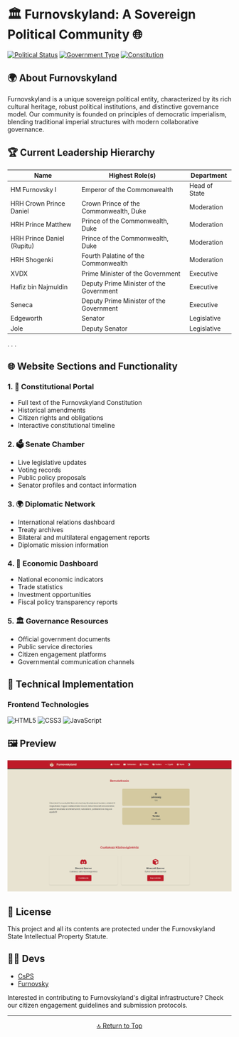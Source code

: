 # 🏛️ Furnovskyland: A Sovereign Political Community 🌐

[![Political Status](https://img.shields.io/badge/Status-Sovereign%20State-darkgreen?style=for-the-badge)](STATUS)
[![Government Type](https://img.shields.io/badge/Government-Imperial%20Senate-purple?style=for-the-badge)](GOVERNMENT)
[![Constitution](https://img.shields.io/badge/Constitution-Ratified-blue?style=for-the-badge)](CONSTITUTION)

## 🌍 About Furnovskyland

Furnovskyland is a unique sovereign political entity, characterized by its rich cultural heritage, robust political institutions, and distinctive governance model. Our community is founded on principles of democratic imperialism, blending traditional imperial structures with modern collaborative governance.

## 🏆 Current Leadership Hierarchy

| Name | Highest Role(s) | Department |
|------|------|-------------------------|
| HM Furnovsky I | Emperor of the Commonwealth | Head of State |
| HRH Crown Prince Daniel | Crown Prince of the Commonwealth, Duke | Moderation |
| HRH Prince Matthew | Prince of the Commonwealth, Duke | Moderation |
| HRH Prince Daniel (Rupitu) | Prince of the Commonwealth, Duke | Moderation |
| HRH Shogenki | Fourth Palatine of the Commonwealth | Moderation |
| XVDX | Prime Minister of the Government | Executive |
| Hafiz bin Najmuldin | Deputy Prime Minister of the Government | Executive |
| Seneca | Deputy Prime Minister of the Government | Executive |
| Edgeworth | Senator | Legislative |
| Jole | Deputy Senator | Legislative |
.
.
.

## 🌐 Website Sections and Functionality

### 1. 📜 Constitutional Portal
- Full text of the Furnovskyland Constitution
- Historical amendments
- Citizen rights and obligations
- Interactive constitutional timeline

### 2. 🗳️ Senate Chamber
- Live legislative updates
- Voting records
- Public policy proposals
- Senator profiles and contact information

### 3. 🌍 Diplomatic Network
- International relations dashboard
- Treaty archives
- Bilateral and multilateral engagement reports
- Diplomatic mission information

### 4. 💼 Economic Dashboard
- National economic indicators
- Trade statistics
- Investment opportunities
- Fiscal policy transparency reports

### 5. 🏛️ Governance Resources
- Official government documents
- Public service directories
- Citizen engagement platforms
- Governmental communication channels

## 🔧 Technical Implementation

### Frontend Technologies
![HTML5](https://img.shields.io/badge/HTML5-E34F26?style=for-the-badge&logo=html5&logoColor=white)
![CSS3](https://img.shields.io/badge/CSS3-1572B6?style=for-the-badge&logo=css3&logoColor=white)
![JavaScript](https://img.shields.io/badge/JavaScript-F7DF1E?style=for-the-badge&logo=javascript&logoColor=black)

## 🖼️ Preview

<div align="center">
  <img src="/docs/IMG/preview.png" alt="Website Preview">
</div>

## 📝 License

This project and all its contents are protected under the Furnovskyland State Intellectual Property Statute.

## 🧑‍💻 Devs

* [CsPS](https://github.com/CsPS0)
* [Furnovsky](https://github.com/Furnovsky963)

Interested in contributing to Furnovskyland's digital infrastructure? Check our citizen engagement guidelines and submission protocols.

---

<div align="center">
<a href="#top">🔝 Return to Top</a>
</div>
